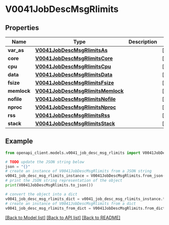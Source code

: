 # V0041JobDescMsgRlimits


## Properties

Name | Type | Description | Notes
------------ | ------------- | ------------- | -------------
**var_as** | [**V0041JobDescMsgRlimitsAs**](V0041JobDescMsgRlimitsAs.md) |  | [optional] 
**core** | [**V0041JobDescMsgRlimitsCore**](V0041JobDescMsgRlimitsCore.md) |  | [optional] 
**cpu** | [**V0041JobDescMsgRlimitsCpu**](V0041JobDescMsgRlimitsCpu.md) |  | [optional] 
**data** | [**V0041JobDescMsgRlimitsData**](V0041JobDescMsgRlimitsData.md) |  | [optional] 
**fsize** | [**V0041JobDescMsgRlimitsFsize**](V0041JobDescMsgRlimitsFsize.md) |  | [optional] 
**memlock** | [**V0041JobDescMsgRlimitsMemlock**](V0041JobDescMsgRlimitsMemlock.md) |  | [optional] 
**nofile** | [**V0041JobDescMsgRlimitsNofile**](V0041JobDescMsgRlimitsNofile.md) |  | [optional] 
**nproc** | [**V0041JobDescMsgRlimitsNproc**](V0041JobDescMsgRlimitsNproc.md) |  | [optional] 
**rss** | [**V0041JobDescMsgRlimitsRss**](V0041JobDescMsgRlimitsRss.md) |  | [optional] 
**stack** | [**V0041JobDescMsgRlimitsStack**](V0041JobDescMsgRlimitsStack.md) |  | [optional] 

## Example

```python
from openapi_client.models.v0041_job_desc_msg_rlimits import V0041JobDescMsgRlimits

# TODO update the JSON string below
json = "{}"
# create an instance of V0041JobDescMsgRlimits from a JSON string
v0041_job_desc_msg_rlimits_instance = V0041JobDescMsgRlimits.from_json(json)
# print the JSON string representation of the object
print(V0041JobDescMsgRlimits.to_json())

# convert the object into a dict
v0041_job_desc_msg_rlimits_dict = v0041_job_desc_msg_rlimits_instance.to_dict()
# create an instance of V0041JobDescMsgRlimits from a dict
v0041_job_desc_msg_rlimits_from_dict = V0041JobDescMsgRlimits.from_dict(v0041_job_desc_msg_rlimits_dict)
```
[[Back to Model list]](../README.md#documentation-for-models) [[Back to API list]](../README.md#documentation-for-api-endpoints) [[Back to README]](../README.md)


